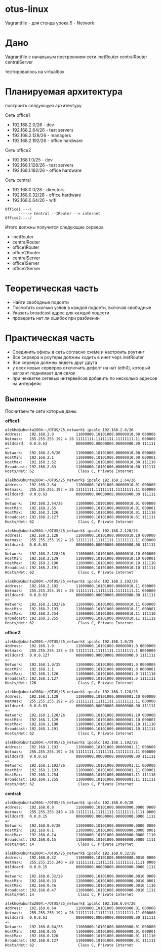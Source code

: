 # otus-linux
Vagrantfile - для стенда урока 9 - Network

# Дано
Vagrantfile с начальным  построением сети
inetRouter
centralRouter
centralServer

тестировалось на virtualbox

# Планируемая архитектура
построить следующую архитектуру

Сеть office1
- 192.168.2.0/26      - dev
- 192.168.2.64/26    - test servers
- 192.168.2.128/26  - managers
- 192.168.2.192/26  - office hardware

Сеть office2
- 192.168.1.0/25      - dev
- 192.168.1.128/26  - test servers
- 192.168.1.192/26  - office hardware


Сеть central
- 192.168.0.0/28    - directors
- 192.168.0.32/28  - office hardware
- 192.168.0.64/26  - wifi

```
Office1 ---\
      -----> Central --IRouter --> internet
Office2----/
```
Итого должны получится следующие сервера
- inetRouter
- centralRouter
- office1Router
- office2Router
- centralServer
- office1Server
- office2Server

# Теоретическая часть
- Найти свободные подсети
- Посчитать сколько узлов в каждой подсети, включая свободные
- Указать broadcast адрес для каждой подсети
- проверить нет ли ошибок при разбиении

# Практическая часть
- Соединить офисы в сеть согласно схеме и настроить роутинг
- Все сервера и роутеры должны ходить в инет черз inetRouter
- Все сервера должны видеть друг друга
- у всех новых серверов отключить дефолт на нат (eth0), который вагрант поднимает для связи
- при нехватке сетевых интервейсов добавить по несколько адресов на интерфейс

## Выполнение

Посчитаем те сети которые даны:

**office1:**
```bash
alekho@ubuntu2004:~/OTUS/25_network$ ipcalc 192.168.2.0/26
Address:   192.168.2.0          11000000.10101000.00000010.00 000000
Netmask:   255.255.255.192 = 26 11111111.11111111.11111111.11 000000
Wildcard:  0.0.0.63             00000000.00000000.00000000.00 111111
=>
Network:   192.168.2.0/26       11000000.10101000.00000010.00 000000
HostMin:   192.168.2.1          11000000.10101000.00000010.00 000001
HostMax:   192.168.2.62         11000000.10101000.00000010.00 111110
Broadcast: 192.168.2.63         11000000.10101000.00000010.00 111111
Hosts/Net: 62                    Class C, Private Internet

alekho@ubuntu2004:~/OTUS/25_network$ ipcalc 192.168.2.64/26
Address:   192.168.2.64         11000000.10101000.00000010.01 000000
Netmask:   255.255.255.192 = 26 11111111.11111111.11111111.11 000000
Wildcard:  0.0.0.63             00000000.00000000.00000000.00 111111
=>
Network:   192.168.2.64/26      11000000.10101000.00000010.01 000000
HostMin:   192.168.2.65         11000000.10101000.00000010.01 000001
HostMax:   192.168.2.126        11000000.10101000.00000010.01 111110
Broadcast: 192.168.2.127        11000000.10101000.00000010.01 111111
Hosts/Net: 62                    Class C, Private Internet

alekho@ubuntu2004:~/OTUS/25_network$ ipcalc 192.168.2.128/26
Address:   192.168.2.128        11000000.10101000.00000010.10 000000
Netmask:   255.255.255.192 = 26 11111111.11111111.11111111.11 000000
Wildcard:  0.0.0.63             00000000.00000000.00000000.00 111111
=>
Network:   192.168.2.128/26     11000000.10101000.00000010.10 000000
HostMin:   192.168.2.129        11000000.10101000.00000010.10 000001
HostMax:   192.168.2.190        11000000.10101000.00000010.10 111110
Broadcast: 192.168.2.191        11000000.10101000.00000010.10 111111
Hosts/Net: 62                    Class C, Private Internet

alekho@ubuntu2004:~/OTUS/25_network$ ipcalc 192.168.2.192/26
Address:   192.168.2.192        11000000.10101000.00000010.11 000000
Netmask:   255.255.255.192 = 26 11111111.11111111.11111111.11 000000
Wildcard:  0.0.0.63             00000000.00000000.00000000.00 111111
=>
Network:   192.168.2.192/26     11000000.10101000.00000010.11 000000
HostMin:   192.168.2.193        11000000.10101000.00000010.11 000001
HostMax:   192.168.2.254        11000000.10101000.00000010.11 111110
Broadcast: 192.168.2.255        11000000.10101000.00000010.11 111111
Hosts/Net: 62                    Class C, Private Internet
```

**office2:**
```bash
alekho@ubuntu2004:~/OTUS/25_network$ ipcalc 192.168.1.0/25
Address:   192.168.1.0          11000000.10101000.00000001.0 0000000
Netmask:   255.255.255.128 = 25 11111111.11111111.11111111.1 0000000
Wildcard:  0.0.0.127            00000000.00000000.00000000.0 1111111
=>
Network:   192.168.1.0/25       11000000.10101000.00000001.0 0000000
HostMin:   192.168.1.1          11000000.10101000.00000001.0 0000001
HostMax:   192.168.1.126        11000000.10101000.00000001.0 1111110
Broadcast: 192.168.1.127        11000000.10101000.00000001.0 1111111
Hosts/Net: 126                   Class C, Private Internet

alekho@ubuntu2004:~/OTUS/25_network$ ipcalc 192.168.1.128/26
Address:   192.168.1.128        11000000.10101000.00000001.10 000000
Netmask:   255.255.255.192 = 26 11111111.11111111.11111111.11 000000
Wildcard:  0.0.0.63             00000000.00000000.00000000.00 111111
=>
Network:   192.168.1.128/26     11000000.10101000.00000001.10 000000
HostMin:   192.168.1.129        11000000.10101000.00000001.10 000001
HostMax:   192.168.1.190        11000000.10101000.00000001.10 111110
Broadcast: 192.168.1.191        11000000.10101000.00000001.10 111111
Hosts/Net: 62                    Class C, Private Internet

alekho@ubuntu2004:~/OTUS/25_network$ ipcalc 192.168.1.192/26
Address:   192.168.1.192        11000000.10101000.00000001.11 000000
Netmask:   255.255.255.192 = 26 11111111.11111111.11111111.11 000000
Wildcard:  0.0.0.63             00000000.00000000.00000000.00 111111
=>
Network:   192.168.1.192/26     11000000.10101000.00000001.11 000000
HostMin:   192.168.1.193        11000000.10101000.00000001.11 000001
HostMax:   192.168.1.254        11000000.10101000.00000001.11 111110
Broadcast: 192.168.1.255        11000000.10101000.00000001.11 111111
Hosts/Net: 62                    Class C, Private Internet
```
**central:**
```bash
alekho@ubuntu2004:~/OTUS/25_network$ ipcalc 192.168.0.0/28
Address:   192.168.0.0          11000000.10101000.00000000.0000 0000
Netmask:   255.255.255.240 = 28 11111111.11111111.11111111.1111 0000
Wildcard:  0.0.0.15             00000000.00000000.00000000.0000 1111
=>
Network:   192.168.0.0/28       11000000.10101000.00000000.0000 0000
HostMin:   192.168.0.1          11000000.10101000.00000000.0000 0001
HostMax:   192.168.0.14         11000000.10101000.00000000.0000 1110
Broadcast: 192.168.0.15         11000000.10101000.00000000.0000 1111
Hosts/Net: 14                    Class C, Private Internet

alekho@ubuntu2004:~/OTUS/25_network$ ipcalc 192.168.0.32/28
Address:   192.168.0.32         11000000.10101000.00000000.0010 0000
Netmask:   255.255.255.240 = 28 11111111.11111111.11111111.1111 0000
Wildcard:  0.0.0.15             00000000.00000000.00000000.0000 1111
=>
Network:   192.168.0.32/28      11000000.10101000.00000000.0010 0000
HostMin:   192.168.0.33         11000000.10101000.00000000.0010 0001
HostMax:   192.168.0.46         11000000.10101000.00000000.0010 1110
Broadcast: 192.168.0.47         11000000.10101000.00000000.0010 1111
Hosts/Net: 14                    Class C, Private Internet

alekho@ubuntu2004:~/OTUS/25_network$ ipcalc 192.168.0.64/26
Address:   192.168.0.64         11000000.10101000.00000000.01 000000
Netmask:   255.255.255.192 = 26 11111111.11111111.11111111.11 000000
Wildcard:  0.0.0.63             00000000.00000000.00000000.00 111111
=>
Network:   192.168.0.64/26      11000000.10101000.00000000.01 000000
HostMin:   192.168.0.65         11000000.10101000.00000000.01 000001
HostMax:   192.168.0.126        11000000.10101000.00000000.01 111110
Broadcast: 192.168.0.127        11000000.10101000.00000000.01 111111
Hosts/Net: 62                    Class C, Private Internet
```